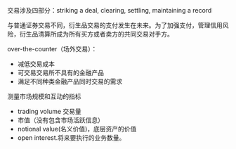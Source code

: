 交易涉及四部分：striking a deal, clearing,  settling, maintaining a record

与普通证券交易不同，衍生品交易的支付发生在未来。为了加强支付，管理信用风险，衍生品清算所成为所有买方或者卖方的共同交易对手方。

over-the-counter（场外交易）：
- 减低交易成本
- 可交易交易所不具有的金融产品
- 满足不同种类金融产品同时交易的需求

测量市场规模和互动的指标
- trading volume 交易量
- 市值（没有包含市场活跃信息）
- notional value(名义价值)，底层资产的价值
- open interest.将来要执行的业务数量。